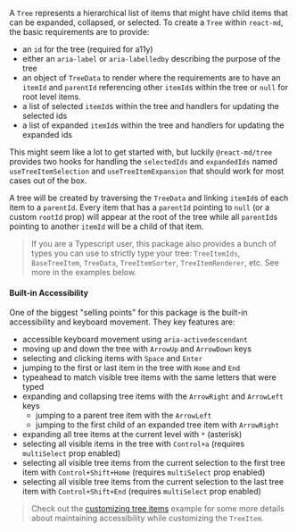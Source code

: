 A `Tree` represents a hierarchical list of items that might have child items
that can be expanded, collapsed, or selected. To create a `Tree` within
`react-md`, the basic requirements are to provide:

- an `id` for the tree (required for a11y)
- either an `aria-label` or `aria-labelledby` describing the purpose of the tree
- an object of `TreeData` to render where the requirements are to have an
  `itemId` and `parentId` referencing other `itemId`s within the tree or `null`
  for root level items.
- a list of selected `itemId`s within the tree and handlers for updating the
  selected ids
- a list of expanded `itemId`s within the tree and handlers for updating the
  expanded ids

This might seem like a lot to get started with, but luckily `@react-md/tree`
provides two hooks for handling the `selectedIds` and `expandedIds` named
`useTreeItemSelection` and `useTreeItemExpansion` that should work for most
cases out of the box.

A tree will be created by traversing the `TreeData` and linking `itemId`s of
each item to a `parentId`. Every item that has a `parentId` pointing to `null`
(or a custom `rootId` prop) will appear at the root of the tree while all
`parentId`s pointing to another `itemId` will be a child of that item.

> If you are a Typescript user, this package also provides a bunch of types you
> can use to strictly type your tree: `TreeItemIds`, `BaseTreeItem`, `TreeData`,
> `TreeItemSorter`, `TreeItemRenderer`, etc. See more in the examples below.

#### Built-in Accessibility

One of the biggest "selling points" for this package is the built-in
accessibility and keyboard movement. They key features are:

- accessible keyboard movement using `aria-activedescendant`
- moving up and down the tree with `ArrowUp` and `ArrowDown` keys
- selecting and clicking items with `Space` and `Enter`
- jumping to the first or last item in the tree with `Home` and `End`
- typeahead to match visible tree items with the same letters that were typed
- expanding and collapsing tree items with the `ArrowRight` and `ArrowLeft` keys
  - jumping to a parent tree item with the `ArrowLeft`
  - jumping to the first child of an expanded tree item with `ArrowRight`
- expanding all tree items at the current level with `*` (asterisk)
- selecting all visible items in the tree with `Control+a` (requires
  `multiSelect` prop enabled)
- selecting all visible tree items from the current selection to the first tree
  item with `Control+Shift+Home` (requires `multiSelect` prop enabled)
- selecting all visible tree items from the current selection to the last tree
  item with `Control+Shift+End` (requires `multiSelect` prop enabled)

> Check out the [customizing tree items](#customizing-tree-items) example for
> some more details about maintaining accessibility while customizing the
> `TreeItem`.
